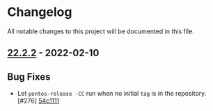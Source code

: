 # Changelog

All notable changes to this project will be documented in this file.

## [22.2.2] - 2022-02-10

## Bug Fixes
* Let `pontos-release -CC` run when no initial `tag` is in the repository. [#276] [54c1111](https://github.com/greenbone/pontos/commit/54c1111)

[22.2.2]: https://github.com/greenbone/pontos/compare/22.2.2.dev1...22.2.2